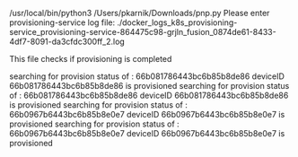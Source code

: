 /usr/local/bin/python3 /Users/pkarnik/Downloads/pnp.py
Please enter provisioning-service log file: ./docker_logs_k8s_provisioning-service_provisioning-service-864475c98-grjln_fusion_0874de61-8433-4df7-8091-da3cfdc300ff_2.log

This file checks if provisioning is completed

searching for provision status of : 66b081786443bc6b85b8de86
deviceID 66b081786443bc6b85b8de86 is provisioned
searching for provision status of : 66b081786443bc6b85b8de86
deviceID 66b081786443bc6b85b8de86 is provisioned
searching for provision status of : 66b0967b6443bc6b85b8e0e7
deviceID 66b0967b6443bc6b85b8e0e7 is provisioned
searching for provision status of : 66b0967b6443bc6b85b8e0e7
deviceID 66b0967b6443bc6b85b8e0e7 is provisioned
